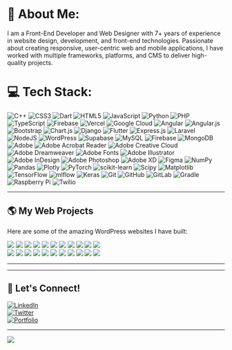 # 💫 About Me:
I am a Front-End Developer and Web Designer with 7+ years of experience in website design, development, and front-end technologies. Passionate about creating responsive, user-centric web and mobile applications, I have worked with multiple frameworks, platforms, and CMS to deliver high-quality projects.


# 💻 Tech Stack:
![C++](https://img.shields.io/badge/c++-%2300599C.svg?style=for-the-badge&logo=c%2B%2B&logoColor=white) ![CSS3](https://img.shields.io/badge/css3-%231572B6.svg?style=for-the-badge&logo=css3&logoColor=white) ![Dart](https://img.shields.io/badge/dart-%230175C2.svg?style=for-the-badge&logo=dart&logoColor=white) ![HTML5](https://img.shields.io/badge/html5-%23E34F26.svg?style=for-the-badge&logo=html5&logoColor=white) ![JavaScript](https://img.shields.io/badge/javascript-%23323330.svg?style=for-the-badge&logo=javascript&logoColor=%23F7DF1E) ![Python](https://img.shields.io/badge/python-3670A0?style=for-the-badge&logo=python&logoColor=ffdd54) ![PHP](https://img.shields.io/badge/php-%23777BB4.svg?style=for-the-badge&logo=php&logoColor=white) ![TypeScript](https://img.shields.io/badge/typescript-%23007ACC.svg?style=for-the-badge&logo=typescript&logoColor=white) ![Firebase](https://img.shields.io/badge/firebase-%23039BE5.svg?style=for-the-badge&logo=firebase) ![Vercel](https://img.shields.io/badge/vercel-%23000000.svg?style=for-the-badge&logo=vercel&logoColor=white) ![Google Cloud](https://img.shields.io/badge/GoogleCloud-%234285F4.svg?style=for-the-badge&logo=google-cloud&logoColor=white) ![Angular](https://img.shields.io/badge/angular-%23DD0031.svg?style=for-the-badge&logo=angular&logoColor=white) ![Angular.js](https://img.shields.io/badge/angular.js-%23E23237.svg?style=for-the-badge&logo=angularjs&logoColor=white) ![Bootstrap](https://img.shields.io/badge/bootstrap-%238511FA.svg?style=for-the-badge&logo=bootstrap&logoColor=white) ![Chart.js](https://img.shields.io/badge/chart.js-F5788D.svg?style=for-the-badge&logo=chart.js&logoColor=white) ![Django](https://img.shields.io/badge/django-%23092E20.svg?style=for-the-badge&logo=django&logoColor=white) ![Flutter](https://img.shields.io/badge/Flutter-%2302569B.svg?style=for-the-badge&logo=Flutter&logoColor=white) ![Express.js](https://img.shields.io/badge/express.js-%23404d59.svg?style=for-the-badge&logo=express&logoColor=%2361DAFB) ![Laravel](https://img.shields.io/badge/laravel-%23FF2D20.svg?style=for-the-badge&logo=laravel&logoColor=white) ![NodeJS](https://img.shields.io/badge/node.js-6DA55F?style=for-the-badge&logo=node.js&logoColor=white) ![WordPress](https://img.shields.io/badge/WordPress-%23117AC9.svg?style=for-the-badge&logo=WordPress&logoColor=white) ![Supabase](https://img.shields.io/badge/Supabase-3ECF8E?style=for-the-badge&logo=supabase&logoColor=white) ![MySQL](https://img.shields.io/badge/mysql-4479A1.svg?style=for-the-badge&logo=mysql&logoColor=white) ![Firebase](https://img.shields.io/badge/firebase-a08021?style=for-the-badge&logo=firebase&logoColor=ffcd34) ![MongoDB](https://img.shields.io/badge/MongoDB-%234ea94b.svg?style=for-the-badge&logo=mongodb&logoColor=white) ![Adobe](https://img.shields.io/badge/adobe-%23FF0000.svg?style=for-the-badge&logo=adobe&logoColor=white) ![Adobe Acrobat Reader](https://img.shields.io/badge/Adobe%20Acrobat%20Reader-EC1C24.svg?style=for-the-badge&logo=Adobe%20Acrobat%20Reader&logoColor=white) ![Adobe Creative Cloud](https://img.shields.io/badge/Adobe%20Creative%20Cloud-DA1F26.svg?style=for-the-badge&logo=Adobe%20Creative%20Cloud&logoColor=white) ![Adobe Dreamweaver](https://img.shields.io/badge/Adobe%20Dreamweaver-FF61F6.svg?style=for-the-badge&logo=Adobe%20Dreamweaver&logoColor=white) ![Adobe Fonts](https://img.shields.io/badge/Adobe%20Fonts-000B1D.svg?style=for-the-badge&logo=Adobe%20Fonts&logoColor=white) ![Adobe Illustrator](https://img.shields.io/badge/adobe%20illustrator-%23FF9A00.svg?style=for-the-badge&logo=adobe%20illustrator&logoColor=white) ![Adobe InDesign](https://img.shields.io/badge/Adobe%20InDesign-49021F?style=for-the-badge&logo=adobeindesign&logoColor=FF3366) ![Adobe Photoshop](https://img.shields.io/badge/adobe%20photoshop-%2331A8FF.svg?style=for-the-badge&logo=adobe%20photoshop&logoColor=white) ![Adobe XD](https://img.shields.io/badge/Adobe%20XD-470137?style=for-the-badge&logo=Adobe%20XD&logoColor=#FF61F6) ![Figma](https://img.shields.io/badge/figma-%23F24E1E.svg?style=for-the-badge&logo=figma&logoColor=white) ![NumPy](https://img.shields.io/badge/numpy-%23013243.svg?style=for-the-badge&logo=numpy&logoColor=white) ![Pandas](https://img.shields.io/badge/pandas-%23150458.svg?style=for-the-badge&logo=pandas&logoColor=white) ![Plotly](https://img.shields.io/badge/Plotly-%233F4F75.svg?style=for-the-badge&logo=plotly&logoColor=white) ![PyTorch](https://img.shields.io/badge/PyTorch-%23EE4C2C.svg?style=for-the-badge&logo=PyTorch&logoColor=white) ![scikit-learn](https://img.shields.io/badge/scikit--learn-%23F7931E.svg?style=for-the-badge&logo=scikit-learn&logoColor=white) ![Scipy](https://img.shields.io/badge/SciPy-%230C55A5.svg?style=for-the-badge&logo=scipy&logoColor=%white) ![Matplotlib](https://img.shields.io/badge/Matplotlib-%23ffffff.svg?style=for-the-badge&logo=Matplotlib&logoColor=black) ![TensorFlow](https://img.shields.io/badge/TensorFlow-%23FF6F00.svg?style=for-the-badge&logo=TensorFlow&logoColor=white) ![mlflow](https://img.shields.io/badge/mlflow-%23d9ead3.svg?style=for-the-badge&logo=numpy&logoColor=blue) ![Keras](https://img.shields.io/badge/Keras-%23D00000.svg?style=for-the-badge&logo=Keras&logoColor=white) ![Git](https://img.shields.io/badge/git-%23F05033.svg?style=for-the-badge&logo=git&logoColor=white) ![GitHub](https://img.shields.io/badge/github-%23121011.svg?style=for-the-badge&logo=github&logoColor=white) ![GitLab](https://img.shields.io/badge/gitlab-%23181717.svg?style=for-the-badge&logo=gitlab&logoColor=white) ![Gradle](https://img.shields.io/badge/Gradle-02303A.svg?style=for-the-badge&logo=Gradle&logoColor=white) ![Raspberry Pi](https://img.shields.io/badge/-Raspberry_Pi-C51A4A?style=for-the-badge&logo=Raspberry-Pi) ![Twilio](https://img.shields.io/badge/Twilio-F22F46?style=for-the-badge&logo=Twilio&logoColor=white)
<!-- # 📊 GitHub Stats:
![](https://github-readme-stats.vercel.app/api?username=obed-king&theme=dark&hide_border=false&include_all_commits=true&count_private=true)<br/>
![](https://nirzak-streak-stats.vercel.app/?user=obed-king&theme=dark&hide_border=false)<br/>
![](https://github-readme-stats.vercel.app/api/top-langs/?username=obed-king&theme=dark&hide_border=false&include_all_commits=true&count_private=true&layout=compact)

---
[![](https://visitcount.itsvg.in/api?id=obed-king&icon=0&color=0)](https://visitcount.itsvg.in)

<!-- Proudly created with GPRM ( https://gprm.itsvg.in ) -->

---

## 🌎 **My Web Projects**  
Here are some of the amazing WordPress websites I have built:

<div align="left">
    <a href="https://sibeconsult.com"><img src="https://img.shields.io/badge/Global--SIBE%20Consult-%230A66C2?style=for-the-badge"/></a>
    <a href="https://agronextrading.com"><img src="https://img.shields.io/badge/Agronex%20Trading-%23FF6F00?style=for-the-badge"/></a>
    <a href="https://maxmarmedia.com"><img src="https://img.shields.io/badge/Maxmar%20Media-%23D00000?style=for-the-badge"/></a>
    <a href="https://urbanville.net"><img src="https://img.shields.io/badge/UrbanVille%20Properties-%23F39C12?style=for-the-badge"/></a>
    <a href="https://ricemall.net"><img src="https://img.shields.io/badge/Rice%20Mall-%230E6251?style=for-the-badge"/></a>
    <a href="https://korstradelines.com"><img src="https://img.shields.io/badge/KORS%20Tradelines-%23C0392B?style=for-the-badge"/></a>
    <a href="https://baffoepolo.co.uk"><img src="https://img.shields.io/badge/Baffoe%20Polo-%239B59B6?style=for-the-badge"/></a>
    <a href="https://perfecttouchcleaningservices.co.uk"><img src="https://img.shields.io/badge/Perfect%20Touch%20Cleaning%20Services-%23E74C3C?style=for-the-badge"/></a>
    <a href="https://vasiltech.com"><img src="https://img.shields.io/badge/Vasil%20Technologies-%231ABC9C?style=for-the-badge"/></a>
    <a href="https://affiliates.sibeconsult.com"><img src="https://img.shields.io/badge/Affiliates|Global--SIBE%20Consult-%23D35400?style=for-the-badge"/></a>
    <a href="https://drhildaampadu.com"><img src="https://img.shields.io/badge/Dr.%20Hilda-%238E44AD?style=for-the-badge"/></a>
</div>
<div align="left">
    <a href="https://sibeconsult.com"><img src="https://img.shields.io/badge/Global--SIBE%20Consult-%230A66C2?style=for-the-badge&logo=appveyor&logoColor=0A66C2&labelColor=transparent&color=0A66C2&border=1px_solid_0A66C2"/></a>
    <a href="https://agronextrading.com"><img src="https://img.shields.io/badge/Agronex%20Trading-%23FF6F00?style=for-the-badge&logo=appveyor&logoColor=FF6F00&labelColor=transparent&color=FF6F00&border=1px_solid_FF6F00"/></a>
    <a href="https://maxmarmedia.com"><img src="https://img.shields.io/badge/Maxmar%20Media-%23D00000?style=for-the-badge&logo=appveyor&logoColor=D00000&labelColor=transparent&color=D00000&border=1px_solid_D00000"/></a>
    <a href="https://urbanville.net"><img src="https://img.shields.io/badge/UrbanVille%20Properties-%23F39C12?style=for-the-badge&logo=appveyor&logoColor=F39C12&labelColor=transparent&color=F39C12&border=1px_solid_F39C12"/></a>
    <a href="https://ricemall.net"><img src="https://img.shields.io/badge/Rice%20Mall-%230E6251?style=for-the-badge&logo=appveyor&logoColor=0E6251&labelColor=transparent&color=0E6251&border=1px_solid_0E6251"/></a>
    <a href="https://korstradelines.com"><img src="https://img.shields.io/badge/KORS%20Tradelines-%23C0392B?style=for-the-badge&logo=appveyor&logoColor=C0392B&labelColor=transparent&color=C0392B&border=1px_solid_C0392B"/></a>
    <a href="https://baffoepolo.co.uk"><img src="https://img.shields.io/badge/Baffoe%20Polo-%239B59B6?style=for-the-badge&logo=appveyor&logoColor=9B59B6&labelColor=transparent&color=9B59B6&border=1px_solid_9B59B6"/></a>
    <a href="https://perfecttouchcleaningservices.co.uk"><img src="https://img.shields.io/badge/Perfect%20Touch%20Cleaning%20Services-%23E74C3C?style=for-the-badge&logo=appveyor&logoColor=E74C3C&labelColor=transparent&color=E74C3C&border=1px_solid_E74C3C"/></a>
    <a href="https://vasiltech.com"><img src="https://img.shields.io/badge/Vasil%20Technologies-%231ABC9C?style=for-the-badge&logo=appveyor&logoColor=1ABC9C&labelColor=transparent&color=1ABC9C&border=1px_solid_1ABC9C"/></a>
    <a href="https://affiliates.sibeconsult.com"><img src="https://img.shields.io/badge/Affiliates|Global--SIBE%20Consult-%23D35400?style=for-the-badge&logo=appveyor&logoColor=D35400&labelColor=transparent&color=D35400&border=1px_solid_D35400"/></a>
    <a href="https://drhildaampadu.com"><img src="https://img.shields.io/badge/Dr.%20Hilda-%238E44AD?style=for-the-badge&logo=appveyor&logoColor=8E44AD&labelColor=transparent&color=8E44AD&border=1px_solid_8E44AD"/></a>
</div>

---

<!--## 📊 GitHub Stats  
![Obed's GitHub stats](https://github-readme-stats.vercel.app/api?username=obed-king&show_icons=true&theme=radical)  
![Top Langs](https://github-readme-stats.vercel.app/api/top-langs/?username=obed-king&layout=compact&theme=radical)  -->

---

## 📌 Let's Connect!  
[![LinkedIn](https://img.shields.io/badge/LinkedIn-Obed%20Johnson-blue?style=for-the-badge&logo=linkedin)](https://www.linkedin.com/in/obed-johnson/)  
[![Twitter](https://img.shields.io/badge/Twitter-@obedjohnson-blue?style=for-the-badge&logo=twitter)](https://twitter.com/obedjohnson)  
[![Portfolio](https://img.shields.io/badge/Portfolio-Website-green?style=for-the-badge&logo=googlechrome)](https://obedjohnson.com)  

---

[![](https://visitcount.itsvg.in/api?id=obed-king&icon=0&color=0)](https://visitcount.itsvg.in)  

<!-- Proudly created with GPRM ( https://gprm.itsvg.in ) -->
